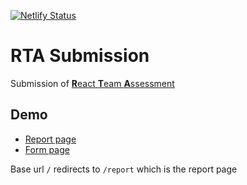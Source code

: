 [![Netlify Status](https://api.netlify.com/api/v1/badges/16047290-8911-488e-ae1a-7d4605bc6a3f/deploy-status)](https://app.netlify.com/sites/rta-sub/deploys)
# RTA Submission
Submission of [**R**eact **T**eam **A**ssessment](https://github.com/hagiosofori/react-team-assessment/blob/main/assessment-1.md)

## Demo
- [Report page](https://rta-sub.netlify.app/report)
- [Form page](https://rta-sub.netlify.app/diagnosis)

Base url `/` redirects to `/report` which is the report page
